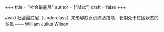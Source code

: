 +++
title = "社会最底层"
author = ["Max"]
draft = false
+++

\#wiki
社会最底层（Underclass）来形容缺乏训练及技能、长期处于贫困状态的贫民 —— William Julius Wilson
